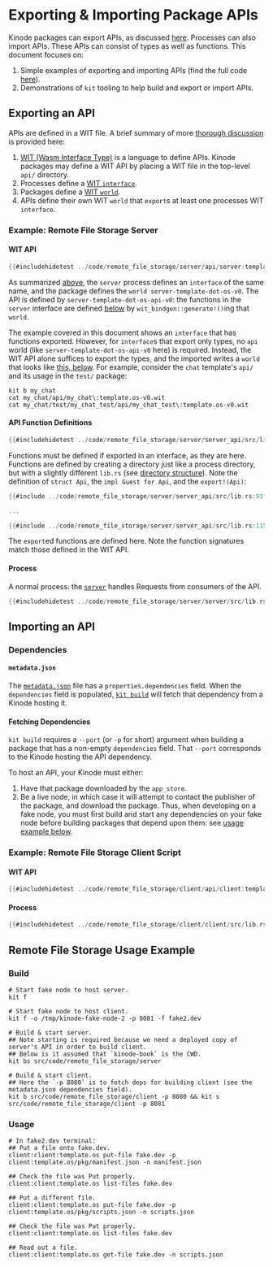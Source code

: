 # Exporting & Importing Package APIs

Kinode packages can export APIs, as discussed [here](../process/wit-apis.md).
Processes can also import APIs.
These APIs can consist of types as well as functions.
This document focuses on:
1. Simple examples of exporting and importing APIs (find the full code [here](https://github.com/kinode-dao/kinode-book/tree/main/src/code/remote_file_storage)).
2. Demonstrations of `kit` tooling to help build and export or import APIs.

## Exporting an API

APIs are defined in a WIT file.
A brief summary of more [thorough discussion](../process/wit-apis.md#high-level-overview) is provided here:
1. [WIT (Wasm Interface Type)](https://component-model.bytecodealliance.org/design/wit.html) is a language to define APIs.
   Kinode packages may define a WIT API by placing a WIT file in the top-level `api/` directory.
2. Processes define a [WIT `interface`](https://component-model.bytecodealliance.org/design/wit.html#interfaces).
3. Packages define a [WIT `world`](https://component-model.bytecodealliance.org/design/wit.html#worlds).
4. APIs define their own WIT `world` that `export`s at least one processes WIT `interface`.

### Example: Remote File Storage Server

#### WIT API

```rust
{{#includehidetest ../code/remote_file_storage/server/api/server:template.os-v0.wit}}
```

As summarized [above](#exporting-an-api), the `server` process defines an `interface` of the same name, and the package defines the `world server-template-dot-os-v0`.
The API is defined by `server-template-dot-os-api-v0`: the functions in the `server` interface are defined [below](#api-function-definitions) by `wit_bindgen::generate!()`ing that `world`.

The example covered in this document shows an `interface` that has functions exported.
However, for `interface`s that export only types, no `api` world (like `server-template-dot-os-api-v0` here) is required.
Instead, the WIT API alone suffices to export the types, and the imported writes a `world` that looks like [this, below](#wit-api-1).
For example, consider the `chat` template's `api/` and its usage in the `test/` package:
```
kit b my_chat
cat my_chat/api/my_chat\:template.os-v0.wit
cat my_chat/test/my_chat_test/api/my_chat_test\:template.os-v0.wit
```

#### API Function Definitions

```rust
{{#includehidetest ../code/remote_file_storage/server/server_api/src/lib.rs}}
```

Functions must be defined if exported in an interface, as they are here.
Functions are defined by creating a directory just like a process directory, but with a slightly different `lib.rs` (see [directory structure](https://github.com/kinode-dao/kinode-book/tree/main/src/code/remote_file_storage/server/server_api)).
Note the definition of `struct Api`, the `impl Guest for Api`, and the `export!(Api)`:
```rust
{{#include ../code/remote_file_storage/server/server_api/src/lib.rs:93:94}}

...

{{#include ../code/remote_file_storage/server/server_api/src/lib.rs:115:116}}
```
The `export`ed functions are defined here.
Note the function signatures match those defined in the WIT API.

#### Process

A normal process: the [`server`](https://github.com/kinode-dao/kinode-book/tree/main/src/code/remote_file_storage/server/server/src/lib.rs) handles Requests from consumers of the API.

```rust
{{#includehidetest ../code/remote_file_storage/server/server/src/lib.rs}}
```

## Importing an API

### Dependencies

#### `metadata.json`

The [`metadata.json`](https://github.com/kinode-dao/kinode-book/tree/main/src/code/remote_file_storage/client/metadata.json) file has a `properties.dependencies` field.
When the `dependencies` field is populated, [`kit build`](../kit/build.md) will fetch that dependency from a Kinode hosting it.

#### Fetching Dependencies

`kit build` requires a `--port` (or `-p` for short) argument when building a package that has a non-empty `dependencies` field.
That `--port` corresponds to the Kinode hosting the API dependency.

To host an API, your Kinode must either:
1. Have that package downloaded by the `app_store`.
2. Be a live node, in which case it will attempt to contact the publisher of the package, and download the package.
Thus, when developing on a fake node, you must first build and start any dependencies on your fake node before building packages that depend upon them: see [usage example below](#remote-file-storage-usage-example).

### Example: Remote File Storage Client Script

#### WIT API

```rust
{{#includehidetest ../code/remote_file_storage/client/api/client:template.os-v0.wit}}
```

#### Process

```rust
{{#includehidetest ../code/remote_file_storage/client/client/src/lib.rs}}
```

## Remote File Storage Usage Example

### Build

```
# Start fake node to host server.
kit f

# Start fake node to host client.
kit f -o /tmp/kinode-fake-node-2 -p 8081 -f fake2.dev

# Build & start server.
## Note starting is required because we need a deployed copy of server's API in order to build client.
## Below is it assumed that `kinode-book` is the CWD.
kit bs src/code/remote_file_storage/server

# Build & start client.
## Here the `-p 8080` is to fetch deps for building client (see the metadata.json dependencies field).
kit b src/code/remote_file_storage/client -p 8080 && kit s src/code/remote_file_storage/client -p 8081
```

### Usage

```
# In fake2.dev terminal:
## Put a file onto fake.dev.
client:client:template.os put-file fake.dev -p client:template.os/pkg/manifest.json -n manifest.json

## Check the file was Put properly.
client:client:template.os list-files fake.dev

## Put a different file.
client:client:template.os put-file fake.dev -p client:template.os/pkg/scripts.json -n scripts.json

## Check the file was Put properly.
client:client:template.os list-files fake.dev

## Read out a file.
client:client:template.os get-file fake.dev -n scripts.json
```
